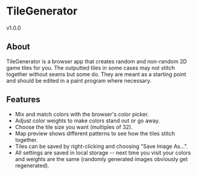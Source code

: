 # TileGenerator
v1.0.0

## About
TileGenerator is a browser app that creates random and non-random 2D game tiles for you.  The outputted tiles in some cases may not stitch together without seams but some do.  They are meant as a starting point and should be edited in a paint program where necessary.

## Features
* Mix and match colors with the browser's color picker.
* Adjust color weights to make colors stand out or go away.
* Choose the tile size you want (multiples of 32).
* Map preview shows different patterns to see how the tiles stitch together.
* Tiles can be saved by right-clicking and choosing "Save Image As...".
* All settings are saved in local storage -- next time you visit your colors and weights are the same (randomly generated images obviously get regenerated).